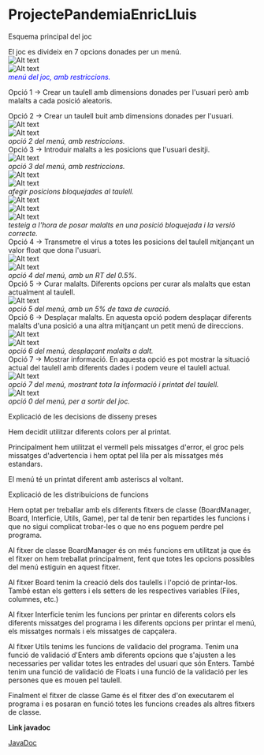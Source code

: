 # ProjectePandemiaEnricLluis

Esquema principal del joc  

El joc es divideix en 7 opcions donades per un menú.  
![Alt text](https://github.com/ltrincado/ProjectePantemiaEnricLluis/blob/master/imatges/1.png)  
![Alt text](https://github.com/ltrincado/ProjectePantemiaEnricLluis/blob/master/imatges/2.png)  
<span style="color:blue">*menú del joc, amb restriccions.*</span>  

Opció 1 -> Crear un taulell amb dimensions donades per l'usuari però amb malalts a cada posició aleatoris.  

Opció 2 -> Crear un taulell buit amb dimensions donades per l'usuari.  
![Alt text](https://github.com/ltrincado/ProjectePantemiaEnricLluis/blob/master/imatges/3.png)  
![Alt text](https://github.com/ltrincado/ProjectePantemiaEnricLluis/blob/master/imatges/4.png)  
*opció 2 del menú, amb restriccions.*  
Opció 3 -> Introduir malalts a les posicions que l'usuari desitji.  
![Alt text](https://github.com/ltrincado/ProjectePantemiaEnricLluis/blob/master/imatges/5.png)  
*opció 3 del menú, amb restriccions.*  
![Alt text](https://github.com/ltrincado/ProjectePantemiaEnricLluis/blob/master/imatges/6.png)  
![Alt text](https://github.com/ltrincado/ProjectePantemiaEnricLluis/blob/master/imatges/7.png)  
*afegir posicions bloquejades al taulell.*  
![Alt text](https://github.com/ltrincado/ProjectePantemiaEnricLluis/blob/master/imatges/8.png)  
![Alt text](https://github.com/ltrincado/ProjectePantemiaEnricLluis/blob/master/imatges/9.png)  
![Alt text](https://github.com/ltrincado/ProjectePantemiaEnricLluis/blob/master/imatges/10.png)  
*testeig a l'hora de posar malalts en una posició bloquejada i la versió correcte.*  
Opció 4 -> Transmetre el virus a totes les posicions del taulell mitjançant un valor float que dona l'usuari.  
![Alt text](https://github.com/ltrincado/ProjectePantemiaEnricLluis/blob/master/imatges/15.png)  
![Alt text](https://github.com/ltrincado/ProjectePantemiaEnricLluis/blob/master/imatges/16.png)  
*opció 4 del menú, amb un RT del 0.5%.*  
Opció 5 -> Curar malalts. Diferents opcions per curar als malalts que estan actualment al taulell.  
![Alt text](https://github.com/ltrincado/ProjectePantemiaEnricLluis/blob/master/imatges/17.png)  
*opció 5 del menú, amb un 5% de taxa de curació.*  
Opció 6 -> Desplaçar malalts. En aquesta opció podem desplaçar diferents malalts d'una posició a una altra mitjançant un petit menú de direccions.  
![Alt text](https://github.com/ltrincado/ProjectePantemiaEnricLluis/blob/master/imatges/11.png)  
![Alt text](https://github.com/ltrincado/ProjectePantemiaEnricLluis/blob/master/imatges/12.png)  
*opció 6 del menú, desplaçant malalts a dalt.*  
Opció 7 -> Mostrar informació. En aquesta opció es pot mostrar la situació actual del taulell amb diferents dades i podem veure el taulell actual.  
![Alt text](https://github.com/ltrincado/ProjectePantemiaEnricLluis/blob/master/imatges/13.png)  
*opció 7 del menú, mostrant tota la informació i printat del taulell.*  
![Alt text](https://github.com/ltrincado/ProjectePantemiaEnricLluis/blob/master/imatges/14.png)  
*opció 0 del menú, per a sortir del joc.*  

Explicació de les decisions de disseny preses  

Hem decidit utilitzar diferents colors per al printat.  

Principalment hem utilitzat el vermell pels missatges d'error, el groc pels missatges d'advertencia i hem optat pel lila per als missatges més estandars.  

El menú té un printat diferent amb asteriscs al voltant.  


Explicació de les distribuicions de funcions  

Hem optat per treballar amb els diferents fitxers de classe (BoardManager, Board, Interficie, Utils, Game), per tal de tenir ben repartides les funcions i que no sigui complicat trobar-les o que no ens poguem perdre pel programa.  

Al fitxer de classe BoardManager és on més funcions em utilitzat ja que és el fitxer on hem treballat principalment, fent que totes les opcions possibles del menú
estiguin en aquest fitxer.  


Al fitxer Board tenim la creació dels dos taulells i l'opció de printar-los. També estan els getters i els setters de les respectives variables (Files, columnes, etc.)  


Al fitxer Interficie tenim les funcions per printar en diferents colors els diferents missatges del programa i les diferents opcions per printar el menú,
els missatges normals i els missatges de capçalera.  


Al fitxer Utils tenims les funcions de validacio del programa. Tenim una funció de validació d'Enters amb diferents opcions que s'ajusten a les necessaries
per validar totes les entrades del usuari que són Enters. També tenim una funció de validació de Floats i una funció de la validació per les persones que es
mouen pel taulell.  


Finalment el fitxer de classe Game és el fitxer des d'on executarem el programa i es posaran en funció totes les funcions creades als altres fitxers de classe.  


**Link javadoc**  

[JavaDoc]()  



